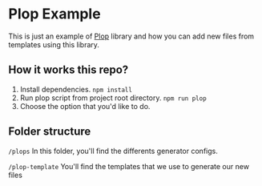 # Plop Example

This is just an example of [Plop](https://plopjs.com/) library and how you can add new files from templates using this library.

## How it works this repo?

1. Install dependencies.
``npm install``
2. Run plop script from project root directory.
``npm run plop``
3. Choose the option that you'd like to do.

## Folder structure

``/plops``
In this folder, you'll find the differents generator configs.

``/plop-template``
You'll find the templates that we use to generate our new files



